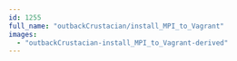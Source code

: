 ```yaml
---
id: 1255
full_name: "outbackCrustacian/install_MPI_to_Vagrant"
images: 
  - "outbackCrustacian-install_MPI_to_Vagrant-derived"
---
```

